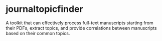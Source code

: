 # journaltopicfinder
A toolkit that can effectively process full-text manuscripts starting from their PDFs, extract topics, and provide correlations between manuscripts based on their common topics.

